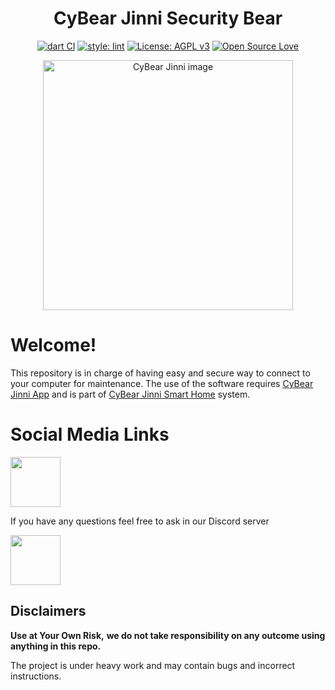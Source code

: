 <h1 align="center">CyBear Jinni Security Bear</h1>

<div align="center">

[![dart CI](https://github.com/CyBear-Jinni/CBJ_Smart-Device/workflows/Dart%20CI/badge.svg)](https://github.com/CyBear-Jinni/Security-Bear/actions?query=workflow%3A%22Dart+CI%22) [![style: lint](https://img.shields.io/badge/lint-1.3.0-blue)](https://pub.dev/packages/lint) [![License: AGPL v3](https://img.shields.io/badge/License-AGPL%20v3-blue.svg)](https://www.gnu.org/licenses/agpl-3.0) [![Open Source Love](https://badges.frapsoft.com/os/v1/open-source.png?v=103)](https://en.wikipedia.org/wiki/Open_source)
</div>

[<div align="center"><img alt="CyBear Jinni image" height="400" src="https://raw.githubusercontent.com/CyBear-Jinni/CBJ_Site/master/assets/fan_art/after_editing/logo_no_background.png">](https://github.com/CyBear-Jinni/CBJ_Smart-Home)
</div>

# Welcome!

This repository is in charge of having easy and secure way to connect to your computer for maintenance.
The use of the software requires [CyBear Jinni App](https://github.com/CyBear-Jinni/CBJ_App) and is part of [CyBear Jinni Smart Home](https://github.com/CyBear-Jinni/CBJ_Smart-Home.git) system.

# Social Media Links

[<img src = "https://cdn.icon-icons.com/icons2/1099/PNG/512/1485482199-linkedin_78667.png" height = "80" >](https://www.linkedin.com/company/cybear-jinni)

If you have any questions feel free to ask in our Discord server

[<img src="https://cdn.icon-icons.com/icons2/2108/PNG/512/discord_icon_130958.png" height="80">](https://discord.gg/mUXfwUY)


## Disclaimers

**Use at Your Own Risk,**
**we do not take responsibility on any outcome using anything in this repo.**

The project is under heavy work and may contain bugs and incorrect instructions.